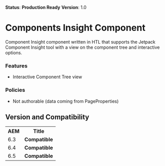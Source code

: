 <b>Status</b>: <b class="status green">Production Ready</span></b>
<b>Version</b>: 1.0

# Components Insight Component

Component Insight component written in HTL that supports the Jetpack Component Insight tool with a view on the component tree and interactive options.

### Features

- Interactive Component Tree view

### Policies

- Not authorable (data coming from PageProperties)

## Version and Compatibility

<table>
  <tr>
    <th>AEM</th>
    <th>Title</th> 
  </tr>
  <tr>
    <td>6.3</td>
    <td><b class="green">Compatible</b></td> 
  </tr>
  <tr>
    <td>6.4</td>
    <td><b class="green">Compatible</b></td> 
  </tr>
  <tr>
    <td>6.5</td>
    <td><b class="green">Compatible</b></td> 
  </tr>
</table>